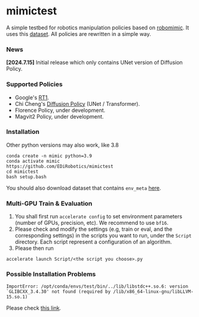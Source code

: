# mimictest
A simple testbed for robotics manipulation policies based on [robomimic](https://robomimic.github.io/). It uses this [dataset](https://diffusion-policy.cs.columbia.edu/data/training/). All policies are rewritten in a simple way.

### News
**[2024.7.15]** Initial release which only contains UNet version of Diffusion Policy.

### Supported Policies
- Google's [RT1](https://github.com/google-research/robotics_transformer).
- Chi Cheng's [Diffusion Policy](https://github.com/real-stanford/diffusion_policy) (UNet / Transformer).
- Florence Policy, under development.
- Magvit2 Policy, under development.

### Installation

[](https://github.com/StarCycle/ParallelRobomimic#installation)

Other python versions may also work, like 3.8

```
conda create -n mimic python=3.9
conda activate mimic
https://github.com/EDiRobotics/mimictest
cd mimictest
bash setup.bash
```

You should also download dataset that contains `env_meta` [here](https://diffusion-policy.cs.columbia.edu/data/training/).

### Multi-GPU Train & Evaluation
1. You shall first run `accelerate config` to set environment parameters (number of GPUs, precision, etc). We recommend to use `bf16`.
2. Please check and modify the settings (e.g, train or eval, and the corresponding settings) in the scripts you want to run, under the `Script` directory. Each script represent a configuration of an algorithm.
3. Please then run
```
accelerate launch Script/<the script you choose>.py
```

### Possible Installation Problems

[](https://github.com/StarCycle/ParallelRobomimic#possible-problems)

```
ImportError: /opt/conda/envs/test/bin/../lib/libstdc++.so.6: version `GLIBCXX_3.4.30' not found (required by /lib/x86_64-linux-gnu/libLLVM-15.so.1)

```

Please check [this link](https://stackoverflow.com/questions/72540359/glibcxx-3-4-30-not-found-for-librosa-in-conda-virtual-environment-after-tryin).
